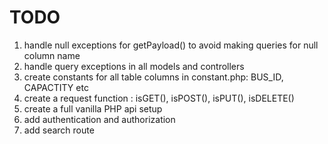 # TODO

1. handle null exceptions for getPayload() to avoid making queries for null column name
2. handle query exceptions in all models and controllers
3. create constants for all table columns in constant.php: BUS_ID, CAPACTITY etc
4. create a request function : isGET(), isPOST(), isPUT(), isDELETE()
5. create a full vanilla PHP api setup
6. add authentication and authorization
7. add search route
